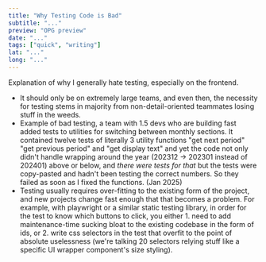 ```yaml
---
title: "Why Testing Code is Bad"
subtitle: "..."
preview: "OPG preview"
date: "..."
tags: ["quick", "writing"]
lat: "..."
long: "..."
---
```


Explanation of why I generally hate testing, especially on the frontend.

- It should only be on extremely large teams, and even then, the necessity for testing stems in majority from non-detail-oriented teammates losing stuff in the weeds.
- Example of bad testing, a team with 1.5 devs who are building fast added tests to utilities for switching between monthly sections. It contained twelve tests of literally 3 utility functions "get next period" "get previous period" and "get display text" and yet the code not only didn't handle wrapping around the year (202312 -> 202301 instead of 202401) above or below, and _there were tests for that_ but the tests were copy-pasted and hadn't been testing the correct numbers. So they failed as soon as I fixed the functions. (Jan 2025)
- Testing usually requires over-fitting to the existing form of the project, and new projects change fast enough that that becomes a problem. For example, with playwright or a similar static testing library, in order for the test to know which buttons to click, you either 1. need to add maintenance-time sucking bloat to the existing codebase in the form of ids, or 2. write css selectors in the test that overfit to the point of absolute uselessness (we're talking 20 selectors relying stuff like a specific UI wrapper component's size styling).
